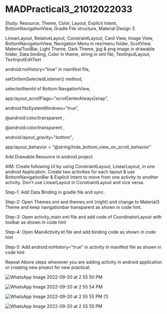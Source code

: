 # MADPractical3_21012022033

Study: Resource, Theme, Color, Layout, Explicit Intent, BottomNavigationView, Gradle File structure, Material Design 3

LinearLayout, RelativeLayout, ConstraintLayout, Card View, Image View, BottomNavigationView, Navigation Menu in res/menu folder, ScollView, MaterialToolBar, Light Theme, Dark Theme, jpg & png image in drawable folder, Data binding, Color in theme, string in xml file, TextInputLayout, TextInputEditText

android:noHistory="true" in manifest file,

setOnItemSelectedListener() method,

selectedItemId of Bottom NavgationView,

app:layout_scrollFlags="scroll|enterAlways|snap",

android:fitsSystemWindows="true",

<item name= "android:navigationBarColor" > @android:color/transparent </item>,

<item name= "android:statusBarColor" > @android:color/transparent </item>,

android:layout_gravity="bottom",

app:layout_behavior = "@string/hide_bottom_view_on_scroll_behavior"

Add Drawable Resource in android project

AIM: Create following UI by using ConstraintLayout, LinearLayout, in one android Application. Create two activities for each layout & use BottomNavigationBar & Explicit Intent to move from one activity to another activity. Don't use LinearLayout in ConstraintLayout and vice versa.

Step-1: Add Data Binding in gradle file and sync.

Step-2: Open Themes.xml and themes.xml (night) and change to Material3 Theme and keep navigationbar transparent as shown in code hint.

Step-3: Open activity_main.xml file and add code of CoordinatorLayout with toolbar as shown in code hint

Step-4: Open MainActivity.kt file and add binding code as shown in code hint

Step-5: Add android:noHistory="true" in activity in manifest file as shown in code hint

Repeat Above steps whenever you are adding activity in android application or creating new project for new practical.

![WhatsApp Image 2022-09-20 at 2 55 50 PM](https://user-images.githubusercontent.com/110647394/191311478-e93f5613-cb74-4614-b53e-237b5b08b94e.jpeg)

![WhatsApp Image 2022-09-20 at 2 55 54 PM](https://user-images.githubusercontent.com/110647394/191311710-12938543-3863-4af1-b0b0-dc4a674480b2.jpeg)

![WhatsApp Image 2022-09-20 at 2 55 55 PM (1)](https://user-images.githubusercontent.com/110647394/191311781-437ecbf9-5036-4907-a075-fcb53d45a5e4.jpeg)

![WhatsApp Image 2022-09-20 at 2 55 55 PM](https://user-images.githubusercontent.com/110647394/191311821-0e842d2f-80ba-43a2-83bc-b5dabc49d5b3.jpeg)




